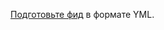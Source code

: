 [Подготовьте фид](https://yandex.ru/support/webmaster/search-appearance/product.html#product__setup) в формате YML.